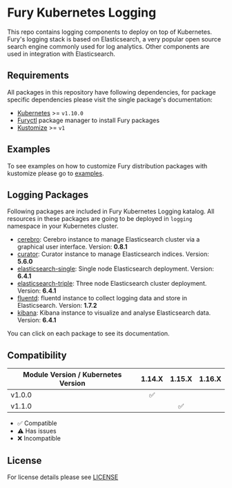 # Fury Kubernetes Logging

This repo contains logging components to deploy on top of Kubernetes. Fury's
logging stack is based on Elasticsearch, a very popular open source search
engine commonly used for log analytics. Other components are used in integration
with Elasticsearch.

## Requirements

All packages in this repository have following dependencies, for package
specific dependencies please visit the single package's documentation:

- [Kubernetes](https://kubernetes.io) >= `v1.10.0`
- [Furyctl](https://github.com/sighup-io/furyctl) package manager to install Fury packages
- [Kustomize](https://github.com/kubernetes-sigs/kustomize) >= `v1`


## Examples

To see examples on how to customize Fury distribution packages with kustomize
please go to [examples](examples).


## Logging Packages

Following packages are included in Fury Kubernetes Logging katalog. All
resources in these packages are going to be deployed in `logging` namespace in
your Kubernetes cluster.

- [cerebro](katalog/cerebro): Cerebro instance to manage Elasticsearch cluster via a
  graphical user interface. Version: **0.8.1**
- [curator](katalog/curator): Curator instance to manage Elasticsearch indices. Version: **5.6.0**
- [elasticsearch-single](katalog/elasticsearch-single): Single node Elasticsearch
  deployment. Version: **6.4.1**
- [elasticsearch-triple](katalog/elasticsearch-triple): Three node Elasticsearch cluster
  deployment. Version: **6.4.1**
- [fluentd](katalog/fluentd): fluentd instance to collect logging data and store in
  Elasticsearch. Version: **1.7.2**
- [kibana](katalog/kibana): Kibana instance to visualize and analyse Elasticsearch data. Version: **6.4.1**

You can click on each package to see its documentation.


## Compatibility

| Module Version / Kubernetes Version | 1.14.X             | 1.15.X             | 1.16.X             |
|-------------------------------------|:------------------:|:------------------:|:------------------:|
| v1.0.0                              | :white_check_mark: |                    |                    |
| v1.1.0                              |                    | :white_check_mark: |                    |

- :white_check_mark: Compatible
- :warning: Has issues
- :x: Incompatible


## License

For license details please see [LICENSE](https://sighup.io/fury/license)
